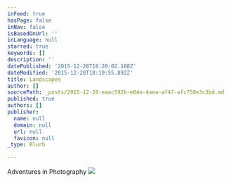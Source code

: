 ```yaml
---
inFeed: true
hasPage: false
inNav: false
isBasedOnUrl: ''
inLanguage: null
starred: true
keywords: []
description: ''
datePublished: '2015-12-28T18:20:02.188Z'
dateModified: '2015-12-28T18:19:55.892Z'
title: Landscapes
author: []
sourcePath: _posts/2015-12-28-eaac592b-e04e-4aea-af47-afc750e3c3bd.md
published: true
authors: []
publisher:
  name: null
  domain: null
  url: null
  favicon: null
_type: Blurb

---
```

Adventures in Photography
![](https://s3-us-west-2.amazonaws.com/the-grid-img/p/befda761dfc67f90cccb7d5b1f55e4c22c2b952c.jpg)